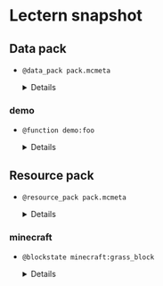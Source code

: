 # Lectern snapshot

## Data pack

- `@data_pack pack.mcmeta`

  <details>

  ```json
  {
    "pack": {
      "description": "hello",
      "pack_format": 7
    }
  }
  ```

  </details>

### demo

- `@function demo:foo`

  <details>

  ```mcfunction
  say foo
  ```

  </details>

## Resource pack

- `@resource_pack pack.mcmeta`

  <details>

  ```json
  {
    "pack": {
      "pack_format": 9,
      "description": ""
    }
  }
  ```

  </details>

### minecraft

- `@blockstate minecraft:grass_block`

  <details>

  ```json
  {
    "variants": {
      "snowy=false": { "model": "block/grass_block" },
      "snowy=true": { "model": "block/grass_block_snow" }
    }
  }
  ```

  </details>
